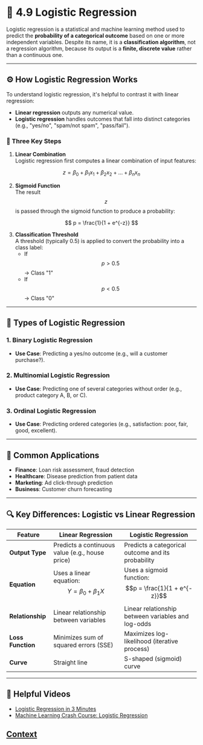 # 🔐 4.9 Logistic Regression 

Logistic regression is a statistical and machine learning method used to predict the **probability of a categorical outcome** based on one or more independent variables. Despite its name, it is a **classification algorithm**, not a regression algorithm, because its output is a **finite, discrete value** rather than a continuous one.

---

## ⚙️ How Logistic Regression Works

To understand logistic regression, it's helpful to contrast it with linear regression:

- **Linear regression** outputs any numerical value.
- **Logistic regression** handles outcomes that fall into distinct categories (e.g., "yes/no", "spam/not spam", "pass/fail").

### 🔢 Three Key Steps

1. **Linear Combination**  
   Logistic regression first computes a linear combination of input features:
   

$$
z = \beta_0 + \beta_1x_1 + \beta_2x_2 + \dots + \beta_nx_n
$$



2. **Sigmoid Function**  
   The result $$z$$ is passed through the sigmoid function to produce a probability:


$$
p = \frac{1}{1 + e^{-z}}
$$



3. **Classification Threshold**  
   A threshold (typically 0.5) is applied to convert the probability into a class label:
   - If $$p > 0.5$$ → Class "1"
   - If $$p < 0.5$$ → Class "0"

---

## 🧠 Types of Logistic Regression

### 1. Binary Logistic Regression
- **Use Case**: Predicting a yes/no outcome (e.g., will a customer purchase?).

### 2. Multinomial Logistic Regression
- **Use Case**: Predicting one of several categories without order (e.g., product category A, B, or C).

### 3. Ordinal Logistic Regression
- **Use Case**: Predicting ordered categories (e.g., satisfaction: poor, fair, good, excellent).

---

## 💼 Common Applications

- **Finance**: Loan risk assessment, fraud detection
- **Healthcare**: Disease prediction from patient data
- **Marketing**: Ad click-through prediction
- **Business**: Customer churn forecasting

---

## 🔍 Key Differences: Logistic vs Linear Regression

| Feature              | Linear Regression                                              | Logistic Regression                                                       |
|----------------------|----------------------------------------------------------------|----------------------------------------------------------------------------|
| **Output Type**      | Predicts a continuous value (e.g., house price)                | Predicts a categorical outcome and its probability                        |
| **Equation**         | Uses a linear equation: $$Y = \beta_0 + \beta_1X$$            | Uses a sigmoid function: $$p = \frac{1}{1 + e^{-z}}$$                    |
| **Relationship**     | Linear relationship between variables                          | Linear relationship between variables and log-odds                        |
| **Loss Function**    | Minimizes sum of squared errors (SSE)                          | Maximizes log-likelihood (iterative process)                              |
| **Curve**            | Straight line                                                  | S-shaped (sigmoid) curve                                                  |

---

## 🎥 Helpful Videos

- [Logistic Regression in 3 Minutes](https://www.youtube.com/watch?v=EKm0spFxFG4)
- [Machine Learning Crash Course: Logistic Regression](https://www.youtube.com/watch?v=72AHKztZN44)


## [Context](./../context.md)